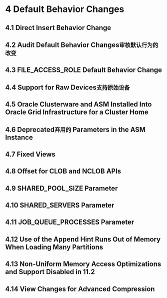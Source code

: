 # 4 Default Behavior Changes
## 4.1 Direct Insert Behavior Change
## 4.2 Audit Default Behavior Changes`审核默认行为的改变`
## 4.3 FILE_ACCESS_ROLE Default Behavior Change
## 4.4 Support for Raw Devices`支持原始设备`
## 4.5 Oracle Clusterware and ASM Installed Into Oracle Grid Infrastructure for a Cluster Home
## 4.6 Deprecated`弃用的` Parameters in the ASM Instance
## 4.7 Fixed Views
## 4.8 Offset for CLOB and NCLOB APIs
## 4.9 SHARED_POOL_SIZE Parameter
## 4.10 SHARED_SERVERS Parameter
## 4.11 JOB_QUEUE_PROCESSES Parameter
## 4.12 Use of the Append Hint Runs Out of Memory When Loading Many Partitions
## 4.13 Non-Uniform Memory Access Optimizations and Support Disabled in 11.2
## 4.14 View Changes for Advanced Compression